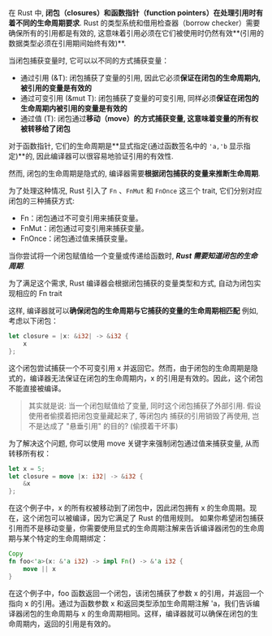 在 Rust 中, **闭包（closures）和函数指针（function pointers）在处理引用时有着不同的生命周期要求**. Rust 的类型系统和借用检查器（borrow checker）需要确保所有的引用都是有效的, 这意味着引用必须在它们被使用时仍然有效**(引用的数据类型必须在引用期间始终有效)**.

当闭包捕获变量时, 它可以以不同的方式捕获变量：

* 通过引用 (&T): 闭包捕获了变量的引用, 因此它必须**保证在闭包的生命周期内, 被引用的变量是有效的**
* 通过可变引用 (&mut T): 闭包捕获了变量的可变引用, 同样必须**保证在闭包的生命周期内被引用的变量是有效的**
* 通过值 (T): 闭包通过**移动（move）**的方式捕获变量, 这意味着变量的**所有权被转移给了闭包**

对于函数指针, 它们的生命周期是**显式指定(通过函数签名中的 `'a,'b` 显示指定)**的, 因此编译器可以很容易地验证引用的有效性.

然而, 闭包的生命周期是隐式的, 编译器需要**根据闭包捕获的变量来推断生命周期**.

为了处理这种情况, Rust 引入了 `Fn` 、`FnMut` 和 `FnOnce` 这三个 trait, 它们分别对应闭包的三种捕获方式:
* Fn：闭包通过不可变引用来捕获变量。
* FnMut：闭包通过可变引用来捕获变量。
* FnOnce：闭包通过值来捕获变量。

当你尝试将一个闭包赋值给一个变量或传递给函数时, ***Rust 需要知道闭包的生命周期***. 

为了满足这个需求, Rust 编译器会根据闭包捕获的变量类型和方式, 自动为闭包实现相应的 Fn trait

这样, 编译器就可以**确保闭包的生命周期与它捕获的变量的生命周期相匹配**
例如, 考虑以下闭包：
```rust
let closure = |x: &i32| -> &i32 {
    x
};
```

这个闭包尝试捕获一个不可变引用 x 并返回它。然而，由于闭包的生命周期是隐式的，编译器无法保证在闭包的生命周期内，x 的引用是有效的。因此，这个闭包不能直接被编译。

> 其实就是说: 当一个闭包赋值给了变量, 同时这个闭包捕获了外部引用. 假设使用者偷摸着把闭包变量藏起来了, 等闭包内
> 捕获的引用销毁了再使用, 岂不是达成了 "悬垂引用" 的目的? (偷摸着干坏事)

为了解决这个问题, 你可以使用 move 关键字来强制闭包通过值来捕获变量, 从而转移所有权：

```rust
let x = 5;
let closure = move |x: i32| -> &i32 {
    &x
};
```

在这个例子中，x 的所有权被移动到了闭包中，因此闭包拥有 x 的生命周期。现在，这个闭包可以被编译，因为它满足了 Rust 的借用规则。
如果你希望闭包捕获引用而不是移动变量，你需要使用显式的生命周期注解来告诉编译器闭包的生命周期与某个特定的生命周期绑定：

```rust
Copy
fn foo<'a>(x: &'a i32) -> impl Fn() -> &'a i32 {
    move || x
}
```

在这个例子中，foo 函数返回一个闭包，该闭包捕获了参数 x 的引用，并返回一个指向 x 的引用。通过为函数参数 x 和返回类型添加生命周期注解 'a，我们告诉编译器闭包的生命周期与 x 的生命周期相同。这样，编译器就可以确保在闭包的生命周期内，返回的引用是有效的。